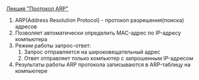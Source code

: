 [Лекция "Протокол ARP"](https://youtu.be/EZkkodleWqc)
1. ARP(Address Resolution Protocol) - протокол разрешения(поиска) адресов
2. Позволяет автоматически определить MAC-адрес по IP-адресу компьютера
3. Режим работы запрос-ответ:
    1. Запрос отправляется на широковещательный адрес
    2. Ответ отправляет только компьютер с запрошенным IP-адресом
4. Результаты работы ARP протокола записываются в ARP-таблицу на компьютере
